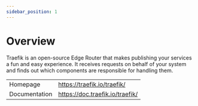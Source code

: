 ```yaml
---
sidebar_position: 1
---
```


# Overview

Traefik is an open-source Edge Router that makes publishing your services a fun and easy experience. It receives requests on behalf of your system and finds out which components are responsible for handling them.

|               |                                 |
| ------------- | ------------------------------- |
| Homepage      | https://traefik.io/traefik/     |
| Documentation | https://doc.traefik.io/traefik/ |
